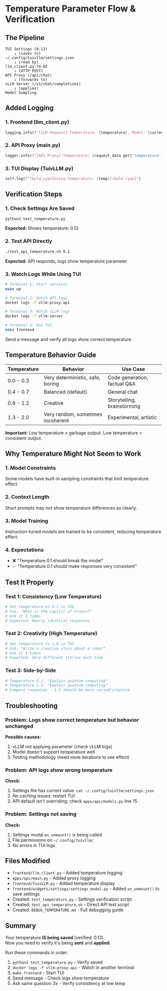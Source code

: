 # Temperature Parameter Flow & Verification

## The Pipeline

```
TUI Settings (0.13)
    ↓ (saves to)
~/.config/tuivllm/settings.json
    ↓ (read by)
llm_client.py:74-85
    ↓ (HTTP POST)
API Proxy (/api/chat)
    ↓ (forwards to)
vLLM Server (/v1/chat/completions)
    ↓ (applies)
Model Sampling
```

## Added Logging

### 1. Frontend (llm_client.py)
```python
logging.info(f"[LLM Request] Temperature: {temperature}, Model: {current_model}")
```

### 2. API Proxy (main.py)
```python
logger.info(f"[API Proxy] Temperature: {request_data.get('temperature')}, Model: {request_data.get('model')}, Stream: {is_streaming}")
```

### 3. TUI Display (TuivLLM.py)
```python
self.log(f"[bold cyan]Using temperature: {temp}[/bold cyan]")
```

## Verification Steps

### 1. Check Settings Are Saved
```bash
python3 test_temperature.py
```
**Expected:** Shows temperature: 0.13

### 2. Test API Directly
```bash
./test_api_temperature.sh 0.1
```
**Expected:** API responds, logs show temperature parameter

### 3. Watch Logs While Using TUI
```bash
# Terminal 1: Start services
make up

# Terminal 2: Watch API logs
docker logs -f vllm-proxy-api

# Terminal 3: Watch vLLM logs  
docker logs -f vllm-server

# Terminal 4: Run TUI
make frontend
```

Send a message and verify all logs show correct temperature.

## Temperature Behavior Guide

| Temperature | Behavior | Use Case |
|------------|----------|----------|
| 0.0 - 0.3  | Very deterministic, safe, boring | Code generation, factual Q&A |
| 0.4 - 0.7  | Balanced (default) | General chat |
| 0.8 - 1.2  | Creative | Storytelling, brainstorming |
| 1.3 - 2.0  | Very random, sometimes incoherent | Experimental, artistic |

**Important:** Low temperature ≠ garbage output. Low temperature = consistent output.

## Why Temperature Might Not Seem to Work

### 1. Model Constraints
Some models have built-in sampling constraints that limit temperature effect.

### 2. Context Length
Short prompts may not show temperature differences as clearly.

### 3. Model Training
Instruction-tuned models are trained to be consistent, reducing temperature effect.

### 4. Expectations
- ❌ "Temperature 0.1 should break the model"
- ✅ "Temperature 0.1 should make responses very consistent"

## Test It Properly

### Test 1: Consistency (Low Temperature)
```bash
# Set temperature to 0.1 in TUI
# Ask: "What is the capital of France?" 
# Ask it 3 times
# Expected: Nearly identical responses
```

### Test 2: Creativity (High Temperature)
```bash
# Set temperature to 1.8 in TUI
# Ask: "Write a creative story about a robot"
# Ask it 3 times
# Expected: Very different stories each time
```

### Test 3: Side-by-Side
```bash
# Temperature 0.1: "Explain quantum computing"
# Temperature 1.5: "Explain quantum computing"
# Compare responses - 1.5 should be more varied/creative
```

## Troubleshooting

### Problem: Logs show correct temperature but behavior unchanged
**Possible causes:**
1. vLLM not applying parameter (check vLLM logs)
2. Model doesn't support temperature well
3. Testing methodology (need more iterations to see effect)

### Problem: API logs show wrong temperature
**Check:**
1. Settings file has correct value: `cat ~/.config/tuivllm/settings.json`
2. No caching issues: restart TUI
3. API default isn't overriding: check `apps/api/models.py` line 15

### Problem: Settings not saving
**Check:**
1. Settings modal `on_unmount()` is being called
2. File permissions on `~/.config/tuivllm/`
3. No errors in TUI logs

## Files Modified

- `frontend/llm_client.py` - Added temperature logging
- `apps/api/main.py` - Added proxy logging
- `frontend/TuivLLM.py` - Added temperature display
- `frontend/widgets/settings/settings_modal.py` - Added `on_unmount()` to save settings
- Created: `test_temperature.py` - Settings verification script
- Created: `test_api_temperature.sh` - Direct API test script
- Created: `DEBUG_TEMPERATURE.md` - Full debugging guide

## Summary

Your temperature **IS being saved** (verified: 0.13).  
Now you need to verify it's being **sent** and **applied**.

Run these commands in order:
1. `python3 test_temperature.py` - Verify saved
2. `docker logs -f vllm-proxy-api` - Watch in another terminal
3. `make frontend` - Start TUI
4. Send message - Check logs show temperature
5. Ask same question 3x - Verify consistency at low temp
